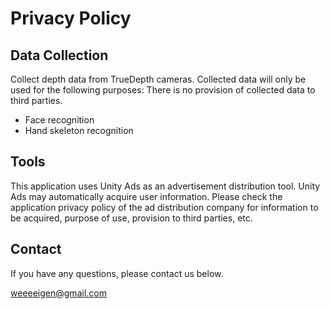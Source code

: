# Privacy Policy

## Data Collection
Collect depth data from TrueDepth cameras. Collected data will only be used for the following purposes: There is no provision of collected data to third parties.

- Face recognition
- Hand skeleton recognition

## Tools
This application uses Unity Ads as an advertisement distribution tool. Unity Ads may automatically acquire user information. Please check the application privacy policy of the ad distribution company for information to be acquired, purpose of use, provision to third parties, etc.

## Contact
If you have any questions, please contact us below.

weeeeigen@gmail.com
